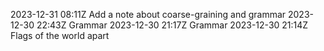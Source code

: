 2023-12-31 08:11Z Add a note about coarse-graining and grammar
2023-12-30 22:43Z Grammar
2023-12-30 21:17Z Grammar
2023-12-30 21:14Z Flags of the world apart
